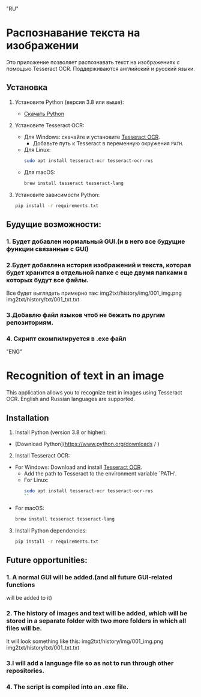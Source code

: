 "RU"
# Распознавание текста на изображении

Это приложение позволяет распознавать текст на изображениях с помощью Tesseract OCR. Поддерживаются английский и русский языки.

## Установка

1. Установите Python (версия 3.8 или выше):
   - [Скачать Python](https://www.python.org/downloads/ )

2. Установите Tesseract OCR:
   - Для Windows: скачайте и установите [Tesseract OCR](https://github.com/tesseract-ocr/tesseract ).
     - Добавьте путь к Tesseract в переменную окружения `PATH`.
   - Для Linux:
     ```bash
     sudo apt install tesseract-ocr tesseract-ocr-rus
     ```
   - Для macOS:
     ```bash
     brew install tesseract tesseract-lang
     ```

3. Установите зависимости Python:
   ```bash
   pip install -r requirements.txt

## Будущие возможности: 
### 1. Будет добавлен нормальный GUI.(и в него все будущие функции связанные с GUI)

### 2.Будет добавлена история изображений и текста, которая будет хранится в отдельной папке с еще двумя папками в которых будут все файлы.
Все будет выглядеть примерно так:
img2txt/history/img/001_img.png
img2txt/history/txt/001_txt.txt

### 3.Добавлю файл языков чтоб не бежать по другим репозиториям.

### 4. Скрипт скомпилируется в .exe файл


  "ENG"
  # Recognition of text in an image

This application allows you to recognize text in images using Tesseract OCR. English and Russian languages are supported.

## Installation

1. Install Python (version 3.8 or higher):
- [Download Python](https://www.python.org/downloads / )

2. Install Tesseract OCR:
- For Windows: Download and install [Tesseract OCR](https://github.com/tesseract-ocr/tesseract ).
     - Add the path to Tesseract to the environment variable `PATH'.
   - For Linux:
     ```bash
     sudo apt install tesseract-ocr tesseract-ocr-rus
     ``
- For macOS:
     ```bash
     brew install tesseract tesseract-lang
     

3. Install Python dependencies:
   ```bash
   pip install -r requirements.txt
   
## Future opportunities: 
### 1. A normal GUI will be added.(and all future GUI-related functions
will be added to it) 
### 2. The history of images and text will be added, which will be stored in a separate folder with two more folders in which all files will be.
It will look something like this:
img2txt/history/img/001_img.png
img2txt/history/txt/001_txt.txt
### 3.I will add a language file so as not to run through other repositories.
### 4. The script is compiled into an .exe file.